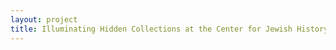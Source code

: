 ```yaml
--- 
layout: project 
title: Illuminating Hidden Collections at the Center for Jewish History: Community Building and Cultural Engagement
---
```




